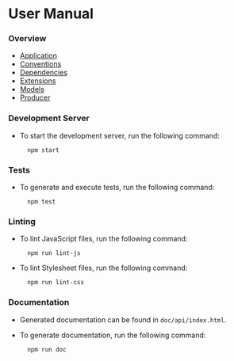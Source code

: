 # User Manual

### Overview
- [Application](doc/app.md)
- [Conventions](doc/conventions.md)
- [Dependencies](doc/dependencies.md)
- [Extensions](doc/extensions.md)
- [Models](doc/models.md)
- [Producer](doc/producer.md)

### Development Server
- To start the development server, run the following command:

		npm start

### Tests
- To generate and execute tests, run the following command:

		npm test

### Linting
- To lint JavaScript files, run the following command:

		npm run lint-js
		
- To lint Stylesheet files, run the following command:

		npm run lint-css

### Documentation
- Generated documentation can be found in `doc/api/index.html`.
- To generate documentation, run the following command:

		npm run doc
